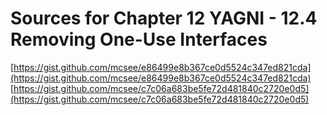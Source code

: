 # Sources for Chapter 12 YAGNI - 12.4 Removing One-Use Interfaces

[https://gist.github.com/mcsee/e86499e8b367ce0d5524c347ed821cda](https://gist.github.com/mcsee/e86499e8b367ce0d5524c347ed821cda)
[https://gist.github.com/mcsee/c7c06a683be5fe72d481840c2720e0d5](https://gist.github.com/mcsee/c7c06a683be5fe72d481840c2720e0d5)